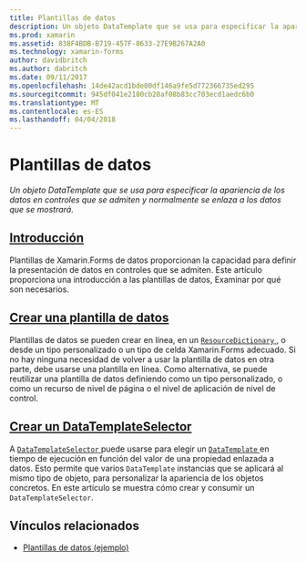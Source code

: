 ```yaml
---
title: Plantillas de datos
description: Un objeto DataTemplate que se usa para especificar la apariencia de los datos en controles que se admiten y normalmente se enlaza a los datos que se mostrará.
ms.prod: xamarin
ms.assetid: 838F4BDB-B719-457F-8633-27E9B267A2A0
ms.technology: xamarin-forms
author: davidbritch
ms.author: dabritch
ms.date: 09/11/2017
ms.openlocfilehash: 14de42acd1bde00df146a9fe5d772366735ed295
ms.sourcegitcommit: 945df041e2180cb20af08b83cc703ecd1aedc6b0
ms.translationtype: MT
ms.contentlocale: es-ES
ms.lasthandoff: 04/04/2018
---
```

# <a name="data-templates"></a>Plantillas de datos

_Un objeto DataTemplate que se usa para especificar la apariencia de los datos en controles que se admiten y normalmente se enlaza a los datos que se mostrará._

## <a name="introductionintroductionmd"></a>[Introducción](introduction.md)

Plantillas de Xamarin.Forms de datos proporcionan la capacidad para definir la presentación de datos en controles que se admiten. Este artículo proporciona una introducción a las plantillas de datos, Examinar por qué son necesarios.

## <a name="creating-a-datatemplatecreatingmd"></a>[Crear una plantilla de datos](creating.md)

Plantillas de datos se pueden crear en línea, en un [ `ResourceDictionary` ](https://developer.xamarin.com/api/type/Xamarin.Forms.ResourceDictionary/), o desde un tipo personalizado o un tipo de celda Xamarin.Forms adecuado. Si no hay ninguna necesidad de volver a usar la plantilla de datos en otra parte, debe usarse una plantilla en línea. Como alternativa, se puede reutilizar una plantilla de datos definiendo como un tipo personalizado, o como un recurso de nivel de página o el nivel de aplicación de nivel de control.

## <a name="creating-a-datatemplateselectorselectormd"></a>[Crear un DataTemplateSelector](selector.md)

A [ `DataTemplateSelector` ](https://developer.xamarin.com/api/type/Xamarin.Forms.DataTemplateSelector/) puede usarse para elegir un [ `DataTemplate` ](https://developer.xamarin.com/api/type/Xamarin.Forms.DataTemplate/) en tiempo de ejecución en función del valor de una propiedad enlazada a datos. Esto permite que varios `DataTemplate` instancias que se aplicará al mismo tipo de objeto, para personalizar la apariencia de los objetos concretos. En este artículo se muestra cómo crear y consumir un `DataTemplateSelector`.


## <a name="related-links"></a>Vínculos relacionados

- [Plantillas de datos (ejemplo)](https://developer.xamarin.com/samples/xamarin-forms/templates/datatemplates/)
